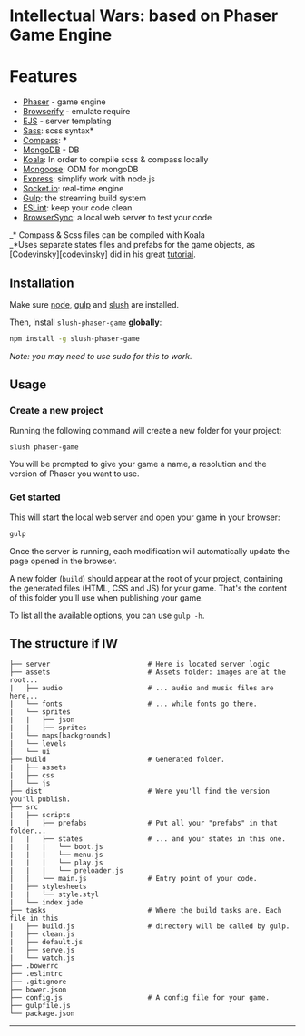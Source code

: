 # Intellectual Wars: based on Phaser Game Engine

# Features

- [Phaser][phaser] - game engine 
- [Browserify][browserify] - emulate require
- [EJS][ejs] - server templating 
- [Sass][sass]: scss syntax*
- [Compass][compass]: *
- [MongoDB][mongo] - DB
- [Koala][koala]: In order to compile scss & compass locally 
- [Mongoose][goose]: ODM for mongoDB
- [Express][express]: simplify work with node.js
- [Socket.io][socket]: real-time engine
- [Gulp][gulp]: the streaming build system
- [ESLint][eslint]: keep your code clean
- [BrowserSync][browser-sync]: a local web server to test your code

_* Compass & Scss files can be compiled with Koala <br>
_*Uses separate states files and prefabs for the game objects, as
[Codevinsky][codevinsky] did in his great [tutorial][codevinsky-tutorial]. 

## Installation

Make sure [node][node], [gulp][gulp] and [slush][slush] are installed.

Then, install `slush-phaser-game` __globally__:

```sh
npm install -g slush-phaser-game
```

*Note: you may need to use sudo for this to work.*

## Usage

### Create a new project

Running the following command will create a new folder for your project:

```sh
slush phaser-game
```

You will be prompted to give your game a name, a resolution and the version of
Phaser you want to use.

### Get started

This will start the local web server and open your game in your browser:

```sh
gulp
```

Once the server is running, each modification will automatically update the page
opened in the browser.

A new folder (```build```) should appear at the root of your project, containing
the generated files (HTML, CSS and JS) for your game. That's the content of this
folder you'll use when publishing your game.

To list all the available options, you can use ```gulp -h```.

## The structure if IW

```
├── server                        # Here is located server logic 
├── assets                        # Assets folder: images are at the root...
|   ├── audio                     # ... audio and music files are here...
|   └── fonts                     # ... while fonts go there.
|   └── sprites
|   |   ├── json 
|   |   ├── sprites 
|   └── maps[backgrounds]
|   └── levels
|   └── ui
├── build                         # Generated folder.
|   ├── assets
|   ├── css
|   └── js
├── dist                          # Were you'll find the version you'll publish.
├── src
|   ├── scripts
|   |   ├── prefabs               # Put all your "prefabs" in that folder...
|   |   ├── states                # ... and your states in this one.
|   |   |   └── boot.js
|   |   |   └── menu.js
|   |   |   └── play.js
|   |   |   └── preloader.js
|   |   └── main.js               # Entry point of your code.
|   ├── stylesheets
|   |   └── style.styl
|   └── index.jade
├── tasks                         # Where the build tasks are. Each file in this
|   ├── build.js                  # directory will be called by gulp.
|   ├── clean.js
|   ├── default.js
|   ├── serve.js
|   └── watch.js
├── .bowerrc
├── .eslintrc
├── .gitignore
├── bower.json
├── config.js                     # A config file for your game.
├── gulpfile.js
└── package.json
```
---
[browser-sync]: http://www.browsersync.io/
[browserify]: http://browserify.org/
[codevinsky-tutorial]: http://www.codevinsky.com/phaser-2-0-tutorial-flappy-bird-part-1/
[eslint]: http://www.eslint.org/
[ejs]: http://www.embeddedjs.com/
[gulp]: http://gulpjs.com/
[node]: http://nodejs.org/
[phaser]: http://phaser.io/
[mongo]: https://www.mongodb.org/
[koala]: http://koala-app.com/
[goose]: http://mongoosejs.com/
[compass]: http://compass-style.org/
[express]: http://expressjs.com/
[socket]: http://socket.io/
[sass]: http://sass-lang.com/
[gulp]: http://gulpjs.com/
[slush]: http://slushjs.github.io/
